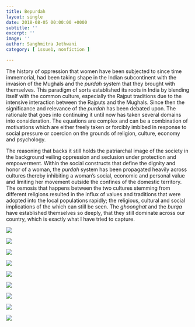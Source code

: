 ```yaml
---
title: Bepurdah
layout: single
date: 2018-08-05 00:00:00 +0000
subtitle: ''
excerpt: ''
image: ''
author: Sanghmitra Jethwani
category: [ issue1, nonfiction ]

---
```

The history of oppression that women have been subjected to since time immemorial, had been taking shape in the Indian subcontinent with the invasion of the Mughals and the _purdah_ system that they brought with themselves. This paradigm of sorts established its roots in India by blending itself with the common culture, especially the Rajput traditions due to the intensive interaction between the Rajputs and the Mughals. Since then the significance and relevance of the _purdah_ has been debated upon. The rationale that goes into continuing it until now has taken several domains into consideration. The equations are complex and can be a combination of motivations which are either freely taken or forcibly imbibed in response to social pressure or coercion on the grounds of religion, culture, economy and psychology. 

The reasoning that backs it still holds the patriarchal image of the society in the background veiling oppression and seclusion under protection and empowerment. Within the social constructs that define the dignity and honor of a woman, the _purdah_ system has been propagated heavily across cultures thereby inhibiting a woman’s social, economic and personal value and limiting her movement outside the confines of the domestic territory. The osmosis that happens between the two cultures stemming from different religions resulted in the influx of values and traditions that were adopted into the local populations rapidly; the religious, cultural and social implications of the which can still be seen. The _ghoonghat_ and the _burqa_ have established themselves so deeply, that they still dominate across our country, which is exactly what I have tried to capture.
   
![](/assets/img/Bepurdah1.1.jpg)
   
![](/assets/img/Bepurdah1.2.jpg)
   
![](/assets/img/Bepurdah1.3.jpg)
   
![](/assets/img/Bepurdah2.1.jpg)
   
![](/assets/img/Bepurdah2.2.jpg)
   
![](/assets/img/Bepurdah2.3.jpg)
   
![](/assets/img/Bepurdah3.1.jpg)
   
![](/assets/img/Bepurdah3.2.jpg)
    
![](/assets/img/Bepurdah3.3.jpg)